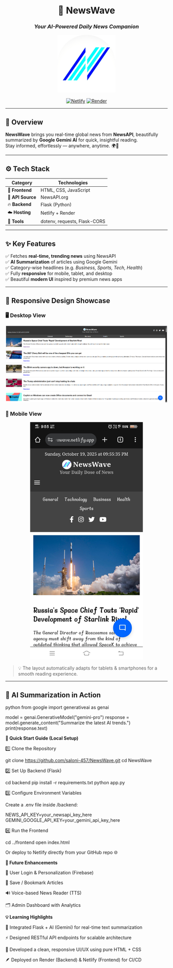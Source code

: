 <div align="center">
  
# 🌊 **NewsWave**
### _Your AI-Powered Daily News Companion_
  
<p align="center">
  <img src="https://github.com/saloni-457/NewsWave/blob/main/logo.png" alt="NewsWave Logo" width="180px">
</p>

[![Netlify](https://img.shields.io/badge/Frontend%20Live%20🟢-Netlify-blue?style=for-the-badge)](https://dailynews-on-newswave.netlify.app)
[![Render](https://img.shields.io/badge/Backend%20Live%20🟣-Render-purple?style=for-the-badge)](https://newswave-3.onrender.com)

</div>

---

## 💫 **Overview**

**NewsWave** brings you real-time global news from **NewsAPI**, beautifully summarized by **Google Gemini AI** for quick, insightful reading.  
Stay informed, effortlessly — anywhere, anytime. 🌍🧠

---

## ⚙️ **Tech Stack**

<div align="center">

| Category | Technologies |
|-----------|---------------|
| 🎨 **Frontend** | HTML, CSS, JavaScript |
| 📰 **API Source** | NewsAPI.org |
| 🔥 **Backend** | Flask (Python) |
| ☁️ **Hosting** | Netlify + Render |
| 🧰 **Tools** | dotenv, requests, Flask-CORS |

</div>

---

## ✨ **Key Features**

✅ Fetches **real-time, trending news** using NewsAPI  
✅ **AI Summarization** of articles using Google Gemini  
✅ Category-wise headlines (e.g. *Business, Sports, Tech, Health*)  
✅ Fully **responsive** for mobile, tablet, and desktop  
✅ Beautiful **modern UI** inspired by premium news apps  

---

## 📱 **Responsive Design Showcase**

### 🖥️ Desktop View
<p align="center">
  <img src="https://github.com/saloni-457/NewsWave/blob/main/desktop_newswave.png" alt="Desktop View" width="500px">
</p>

### 📱 Mobile View
<p align="center">
  <img src="https://github.com/saloni-457/NewsWave/blob/main/mobile_newswave.png" alt="Mobile View" width="350px">
</p>

> 💡 The layout automatically adapts for tablets & smartphones for a smooth reading experience.

---



## 🧠 **AI Summarization in Action**

python
from google import generativeai as genai

model = genai.GenerativeModel("gemini-pro")
response = model.generate_content("Summarize the latest AI trends.")
print(response.text)


**💫 Quick Start Guide (Local Setup)**

1️⃣ Clone the Repository

git clone https://github.com/saloni-457/NewsWave.git
cd NewsWave

2️⃣ Set Up Backend (Flask)

cd backend
pip install -r requirements.txt
python app.py

3️⃣ Configure Environment Variables

Create a .env file inside /backend:

NEWS_API_KEY=your_newsapi_key_here
GEMINI_GOOGLE_API_KEY=your_gemini_api_key_here

4️⃣ Run the Frontend

cd ../frontend
open index.html


Or deploy to Netlify directly from your GitHub repo 🌐



**🌈 Future Enhancements**

🔐 User Login & Personalization (Firebase)

📌 Save / Bookmark Articles

🔊 Voice-based News Reader (TTS)

🗂️ Admin Dashboard with Analytics


**💡 Learning Highlights**

🧩 Integrated Flask + AI (Gemini) for real-time text summarization

⚡ Designed RESTful API endpoints for scalable architecture

🎨 Developed a clean, responsive UI/UX using pure HTML + CSS

🪶 Deployed on Render (Backend) & Netlify (Frontend) for CI/CD



